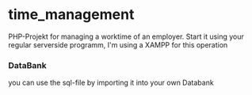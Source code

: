 # time_management
PHP-Projekt for managing a worktime of an employer.
Start it using your regular serverside programm, 
I'm using a XAMPP for this operation 

### DataBank

you can use the sql-file by importing it into your own Databank
